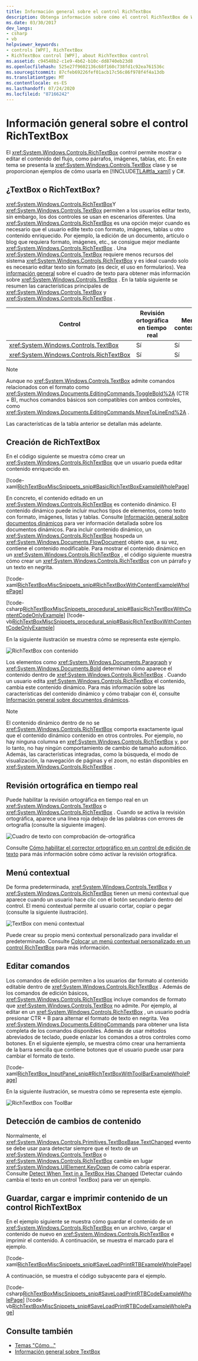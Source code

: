 ```yaml
---
title: Información general sobre el control RichTextBox
description: Obtenga información sobre cómo el control RichTextBox de Windows Presentation Foundation permite a los usuarios mostrar o editar contenido como texto, imágenes y tablas. Vea ejemplos de XAML y C#.
ms.date: 03/30/2017
dev_langs:
- csharp
- vb
helpviewer_keywords:
- controls [WPF], RichTextBox
- RichTextBox control [WPF], about RichTextBox control
ms.assetid: c94548b2-c1e9-4b62-b10c-dd8740eb23d8
ms.openlocfilehash: 525e27f9602136c68f160c738fd1c92ea761536c
ms.sourcegitcommit: 87cfeb69226fef01acb17c56c86f978f4f4a13db
ms.translationtype: MT
ms.contentlocale: es-ES
ms.lasthandoff: 07/24/2020
ms.locfileid: "87166242"
---
```

# <a name="richtextbox-overview"></a>Información general sobre el control RichTextBox

El <xref:System.Windows.Controls.RichTextBox> control permite mostrar o editar el contenido del flujo, como párrafos, imágenes, tablas, etc. En este tema se presenta la <xref:System.Windows.Controls.TextBox> clase y se proporcionan ejemplos de cómo usarla en [!INCLUDE[TLA#tla_xaml](../../../../includes/tlasharptla-xaml-md.md)] y C#.

<a name="textbox_or_richtextbox"></a>

## <a name="textbox-or-richtextbox"></a>¿TextBox o RichTextBox?

<xref:System.Windows.Controls.RichTextBox>Y <xref:System.Windows.Controls.TextBox> permiten a los usuarios editar texto, sin embargo, los dos controles se usan en escenarios diferentes. Una <xref:System.Windows.Controls.RichTextBox> es una opción mejor cuando es necesario que el usuario edite texto con formato, imágenes, tablas u otro contenido enriquecido. Por ejemplo, la edición de un documento, artículo o blog que requiera formato, imágenes, etc., se consigue mejor mediante <xref:System.Windows.Controls.RichTextBox> . Una <xref:System.Windows.Controls.TextBox> requiere menos recursos del sistema <xref:System.Windows.Controls.RichTextBox> y es ideal cuando solo es necesario editar texto sin formato (es decir, el uso en formularios). Vea [información general](textbox-overview.md) sobre el cuadro de texto para obtener más información sobre <xref:System.Windows.Controls.TextBox> . En la tabla siguiente se resumen las características principales de <xref:System.Windows.Controls.TextBox> y <xref:System.Windows.Controls.RichTextBox> .

|Control|Revisión ortográfica en tiempo real|Menú contextual|Comandos de formato como <xref:System.Windows.Documents.EditingCommands.ToggleBold%2A> (CTR + B)|<xref:System.Windows.Documents.FlowDocument>contenido como imágenes, párrafos, tablas, etc.|
|-------------|------------------------------|------------------|------------------------------------------------------------------------------------------------------------------------------------------------------------------------------------------------------|--------------------------------------------------------------------------------------------------------------------------------------------------------------------------------------------------|
|<xref:System.Windows.Controls.TextBox>|Sí|Sí|No|No.|
|<xref:System.Windows.Controls.RichTextBox>|Sí|Sí|Sí|Sí|

> [!NOTE]
> Aunque no <xref:System.Windows.Controls.TextBox> admite comandos relacionados con el formato como <xref:System.Windows.Documents.EditingCommands.ToggleBold%2A> (CTR + B), muchos comandos básicos son compatibles con ambos controles, como <xref:System.Windows.Documents.EditingCommands.MoveToLineEnd%2A> .

Las características de la tabla anterior se detallan más adelante.

<a name="creating_a_richtextbox"></a>

## <a name="creating-a-richtextbox"></a>Creación de RichTextBox

En el código siguiente se muestra cómo crear un <xref:System.Windows.Controls.RichTextBox> que un usuario pueda editar contenido enriquecido en.

[!code-xaml[RichTextBoxMiscSnippets_snip#BasicRichTextBoxExampleWholePage](~/samples/snippets/csharp/VS_Snippets_Wpf/RichTextBoxMiscSnippets_snip/CSharp/BasicRichTextBoxExample.xaml#basicrichtextboxexamplewholepage)]

En concreto, el contenido editado en un <xref:System.Windows.Controls.RichTextBox> es contenido dinámico. El contenido dinámico puede incluir muchos tipos de elementos, como texto con formato, imágenes, listas y tablas. Consulte [Información general sobre documentos dinámicos](../advanced/flow-document-overview.md) para ver información detallada sobre los documentos dinámicos. Para incluir contenido dinámico, un <xref:System.Windows.Controls.RichTextBox> hospeda un <xref:System.Windows.Documents.FlowDocument> objeto que, a su vez, contiene el contenido modificable. Para mostrar el contenido dinámico en un <xref:System.Windows.Controls.RichTextBox> , el código siguiente muestra cómo crear un <xref:System.Windows.Controls.RichTextBox> con un párrafo y un texto en negrita.

[!code-xaml[RichTextBoxMiscSnippets_snip#RichTextBoxWithContentExampleWholePage](~/samples/snippets/csharp/VS_Snippets_Wpf/RichTextBoxMiscSnippets_snip/CSharp/RichTextBoxWithContentExample.xaml#richtextboxwithcontentexamplewholepage)]

[!code-csharp[RichTextBoxMiscSnippets_procedural_snip#BasicRichTextBoxWithContentCodeOnlyExample](~/samples/snippets/csharp/VS_Snippets_Wpf/RichTextBoxMiscSnippets_procedural_snip/CSharp/BasicRichTextBoxWithContentExample.cs#basicrichtextboxwithcontentcodeonlyexample)]
[!code-vb[RichTextBoxMiscSnippets_procedural_snip#BasicRichTextBoxWithContentCodeOnlyExample](~/samples/snippets/visualbasic/VS_Snippets_Wpf/RichTextBoxMiscSnippets_procedural_snip/visualbasic/basicrichtextboxwithcontentexample.vb#basicrichtextboxwithcontentcodeonlyexample)]

En la siguiente ilustración se muestra cómo se representa este ejemplo.

![RichTextBox con contenido](./media/editing-richtextbox-with-content.png "Editing_RichTextBox_with_Content")

Los elementos como <xref:System.Windows.Documents.Paragraph> y <xref:System.Windows.Documents.Bold> determinan cómo aparece el contenido dentro de <xref:System.Windows.Controls.RichTextBox> . Cuando un usuario edita <xref:System.Windows.Controls.RichTextBox> el contenido, cambia este contenido dinámico. Para más información sobre las características del contenido dinámico y cómo trabajar con él, consulte [Información general sobre documentos dinámicos](../advanced/flow-document-overview.md).

> [!NOTE]
> El contenido dinámico dentro de no se <xref:System.Windows.Controls.RichTextBox> comporta exactamente igual que el contenido dinámico contenido en otros controles. Por ejemplo, no hay ninguna columna en <xref:System.Windows.Controls.RichTextBox> y, por lo tanto, no hay ningún comportamiento de cambio de tamaño automático. Además, las características integradas, como la búsqueda, el modo de visualización, la navegación de páginas y el zoom, no están disponibles en <xref:System.Windows.Controls.RichTextBox> .

<a name="realtime_spellechecking"></a>

## <a name="real-time-spell-checking"></a>Revisión ortográfica en tiempo real

Puede habilitar la revisión ortográfica en tiempo real en un <xref:System.Windows.Controls.TextBox> o <xref:System.Windows.Controls.RichTextBox> . Cuando se activa la revisión ortográfica, aparece una línea roja debajo de las palabras con errores de ortografía (consulte la siguiente imagen).

![Cuadro de texto con comprobación de&#45;ortográfica](./media/editing-textbox-with-spellchecking.png "Editing_TextBox_with_Spellchecking")

Consulte [Cómo habilitar el corrector ortográfico en un control de edición de texto](how-to-enable-spell-checking-in-a-text-editing-control.md) para más información sobre cómo activar la revisión ortográfica.

<a name="context_menu"></a>

## <a name="context-menu"></a>Menú contextual

De forma predeterminada, <xref:System.Windows.Controls.TextBox> y <xref:System.Windows.Controls.RichTextBox> tienen un menú contextual que aparece cuando un usuario hace clic con el botón secundario dentro del control. El menú contextual permite al usuario cortar, copiar o pegar (consulte la siguiente ilustración).

![TextBox con menú contextual](./media/editing-textbox-with-context-menu.png "Editing_TextBox_with_Context_Menu")

Puede crear su propio menú contextual personalizado para invalidar el predeterminado. Consulte [Colocar un menú contextual personalizado en un control RichTextBox](how-to-position-a-custom-context-menu-in-a-richtextbox.md) para más información.

<a name="detect_when_content_changes"></a>

## <a name="editing-commands"></a>Editar comandos

Los comandos de edición permiten a los usuarios dar formato al contenido editable dentro de <xref:System.Windows.Controls.RichTextBox> . Además de los comandos de edición básicos, <xref:System.Windows.Controls.RichTextBox> incluye comandos de formato que <xref:System.Windows.Controls.TextBox> no admite. Por ejemplo, al editar en un <xref:System.Windows.Controls.RichTextBox> , un usuario podría presionar CTR + B para alternar el formato de texto en negrita. Vea <xref:System.Windows.Documents.EditingCommands> para obtener una lista completa de los comandos disponibles. Además de usar métodos abreviados de teclado, puede enlazar los comandos a otros controles como botones. En el siguiente ejemplo, se muestra cómo crear una herramienta de la barra sencilla que contiene botones que el usuario puede usar para cambiar el formato de texto.

[!code-xaml[RichTextBox_InputPanel_snip#RichTextBoxWithToolBarExampleWholePage](~/samples/snippets/csharp/VS_Snippets_Wpf/RichTextBox_InputPanel_snip/CS/Window1.xaml#richtextboxwithtoolbarexamplewholepage)]

En la siguiente ilustración, se muestra cómo se representa este ejemplo.

![RichTextBox con ToolBar](./media/editing-richtextbox-with-toobar.gif "Editing_RichTextBox_with_TooBar")

<a name="editing_commands"></a>

## <a name="detect-when-content-changes"></a>Detección de cambios de contenido

Normalmente, el <xref:System.Windows.Controls.Primitives.TextBoxBase.TextChanged> evento se debe usar para detectar siempre que el texto de un <xref:System.Windows.Controls.TextBox> o <xref:System.Windows.Controls.RichTextBox> cambie en lugar <xref:System.Windows.UIElement.KeyDown> de como cabría esperar. Consulte [Detect When Text in a TextBox Has Changed](how-to-detect-when-text-in-a-textbox-has-changed.md) (Detectar cuándo cambia el texto en un control TextBox) para ver un ejemplo.

<a name="save_load_and_print_richtextbox_content"></a>

## <a name="save-load-and-print-richtextbox-content"></a>Guardar, cargar e imprimir contenido de un control RichTextBox

En el ejemplo siguiente se muestra cómo guardar el contenido de un <xref:System.Windows.Controls.RichTextBox> en un archivo, cargar el contenido de nuevo en <xref:System.Windows.Controls.RichTextBox> e imprimir el contenido. A continuación, se muestra el marcado para el ejemplo.

[!code-xaml[RichTextBoxMiscSnippets_snip#SaveLoadPrintRTBExampleWholePage](~/samples/snippets/csharp/VS_Snippets_Wpf/RichTextBoxMiscSnippets_snip/CSharp/SaveLoadPrintRTB.xaml#saveloadprintrtbexamplewholepage)]

A continuación, se muestra el código subyacente para el ejemplo.

[!code-csharp[RichTextBoxMiscSnippets_snip#SaveLoadPrintRTBCodeExampleWholePage](~/samples/snippets/csharp/VS_Snippets_Wpf/RichTextBoxMiscSnippets_snip/CSharp/SaveLoadPrintRTB.xaml.cs#saveloadprintrtbcodeexamplewholepage)]
[!code-vb[RichTextBoxMiscSnippets_snip#SaveLoadPrintRTBCodeExampleWholePage](~/samples/snippets/visualbasic/VS_Snippets_Wpf/RichTextBoxMiscSnippets_snip/VisualBasic/SaveLoadPrintRTB.xaml.vb#saveloadprintrtbcodeexamplewholepage)]

## <a name="see-also"></a>Consulte también

- [Temas "Cómo..."](richtextbox-how-to-topics.md)
- [Información general sobre TextBox](textbox-overview.md)
